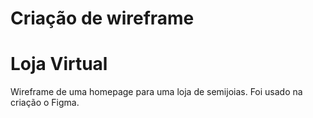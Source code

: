 # Criação de wireframe
<h1>Loja Virtual</h1>
<p> Wireframe de uma homepage para uma loja de semijoias. Foi usado na criação o Figma. </p>
